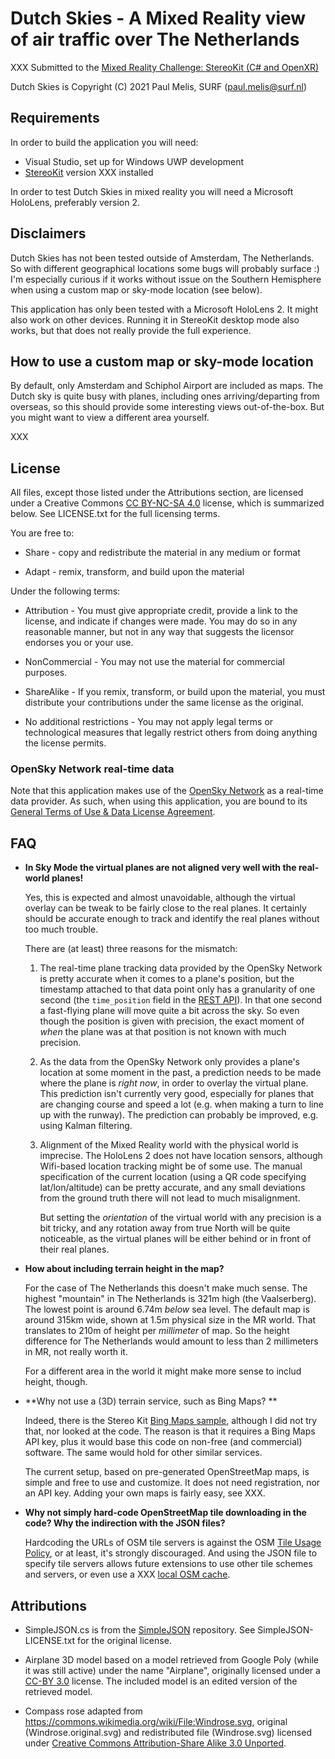 # Dutch Skies - A Mixed Reality view of air traffic over The Netherlands


XXX Submitted to the [Mixed Reality Challenge: StereoKit (C# and OpenXR)](https://mixed-reality-stereokit.devpost.com/)


Dutch Skies is Copyright (C) 2021 Paul Melis, SURF (paul.melis@surf.nl)


## Requirements

In order to build the application you will need:

* Visual Studio, set up for Windows UWP development
* [StereoKit](https://stereokit.net/) version XXX installed

In order to test Dutch Skies in mixed reality you will need a Microsoft HoloLens,
preferably version 2.


## Disclaimers

Dutch Skies has not been tested outside of Amsterdam, The Netherlands. So with
different geographical locations some bugs will probably surface :) I'm especially 
curious if it works without issue on the Southern Hemisphere when using a custom
map or sky-mode location (see below).

This application has only been tested with a Microsoft HoloLens 2. It might
also work on other devices. Running it in StereoKit desktop mode also works, but that 
does not really provide the full experience.


## How to use a custom map or sky-mode location

By default, only Amsterdam and Schiphol Airport are included as maps. The 
Dutch sky is quite busy with planes, including ones arriving/departing from overseas,
so this should provide some interesting views out-of-the-box. But you might want
to view a different area yourself.

XXX



## License

All files, except those listed under the Attributions section, are licensed
under a Creative Commons [CC BY-NC-SA 4.0](https://creativecommons.org/licenses/by-nc-sa/4.0/)
license, which is summarized below. See LICENSE.txt for the full licensing terms. 

You are free to:

* Share - copy and redistribute the material in any medium or format

* Adapt - remix, transform, and build upon the material 

Under the following terms:

* Attribution - You must give appropriate credit, provide a link to the license, and 
  indicate if changes were made. You may do so in any reasonable manner, but not in 
  any way that suggests the licensor endorses you or your use. 

* NonCommercial - You may not use the material for commercial purposes. 

* ShareAlike - If you remix, transform, or build upon the material, you must 
  distribute your contributions under the same license as the original. 
  
* No additional restrictions - You may not apply legal terms or technological measures that legally restrict others from doing anything the license permits. 


### OpenSky Network real-time data

Note that this application makes use of the [OpenSky Network](https://opensky-network.org/)
as a real-time data provider. As such, when using this application, you are bound to
its [General Terms of Use & Data License Agreement](https://opensky-network.org/about/terms-of-use).


## FAQ

* **In Sky Mode the virtual planes are not aligned very well with the real-world planes!**

  Yes, this is expected and almost unavoidable, although the virtual overlay
  can be tweak to be fairly close to the real planes. It certainly should be accurate enough
  to track and identify the real planes without too much trouble.
  
  There are (at least) three reasons for the mismatch:
  
  1. The real-time plane tracking data provided by the OpenSky Network is pretty
     accurate when it comes to a plane's position, but the timestamp attached
     to that data point only has a granularity of one second (the `time_position`
     field in the [REST API](https://openskynetwork.github.io/opensky-api/rest.html)).
     In that one second a fast-flying plane will move quite a bit across the sky. 
     So even though the position is given with precision, the exact moment of *when* 
     the plane was at that position is not known with much precision. 
     
  2. As the data from the OpenSky Network only provides a plane's location at some
     moment in the past, a prediction needs to be made where the plane is *right now*, in order
     to overlay the virtual plane. This prediction isn't currently very good, especially
     for planes that are changing course and speed a lot (e.g. when making a turn to line
     up with the runway). The prediction can probably be improved, e.g. using
     Kalman filtering.
     
  3. Alignment of the Mixed Reality world with the physical world is imprecise. The HoloLens 2
     does not have location sensors, although Wifi-based location tracking might be
     of some use. The manual specification of the current location (using a QR code
     specifying lat/lon/altitude) can be pretty accurate, and any small deviations from
     the ground truth there will not lead to much misalignment. 
     
     But setting the *orientation* of the virtual world with any precision is a bit 
     tricky, and any rotation away from true North will be quite noticeable, as the 
     virtual planes will be either behind or in front of their real planes.    

* **How about including terrain height in the map?**

  For the case of The Netherlands this doesn't make much sense. The highest
  "mountain" in The Netherlands is 321m high (the Vaalserberg). The lowest point
  is around 6.74m *below* sea level. The default map is around 315km wide, shown
  at 1.5m physical size in the MR world. That translates to 210m of height
  per *millimeter* of map. So the height difference for The Netherlands would amount
  to less than 2 millimeters in MR, not really worth it.
  
  For a different area in the world it might make more sense to includ height, though.
  
* **Why not use a (3D) terrain service, such as Bing Maps? **

  Indeed, there is the Stereo Kit [Bing Maps sample](https://github.com/maluoi/StereoKit-BingMaps),
  although I did not try that, nor looked at the code. The reason is that it
  requires a Bing Maps API key, plus it would base this code on non-free (and commercial)
  software. The same would hold for other similar services.
  
  The current setup, based on pre-generated OpenStreetMap maps, is simple and free to 
  use and customize. It does not need registration, nor an API key. Adding your
  own maps is fairly easy, see XXX.

* **Why not simply hard-code OpenStreetMap tile downloading in the code? Why the indirection
  with the JSON files?**

  Hardcoding the URLs of OSM tile servers is against the OSM [Tile Usage Policy](https://operations.osmfoundation.org/policies/tiles/),
  or at least, it's strongly discouraged. And using the JSON file to specify tile
  servers allows future extensions to use other tile schemes and servers, or even
  use a XXX [local OSM cache](osmcache).
  

## Attributions

* SimpleJSON.cs is from the [SimpleJSON](https://github.com/Bunny83/SimpleJSON) repository.
  See SimpleJSON-LICENSE.txt for the original license.
  
* Airplane 3D model based on a model retrieved from Google Poly (while it was still active) 
  under the name "Airplane", originally licensed under a [CC-BY 3.0](https://creativecommons.org/licenses/by/3.0/) 
  license. The included model is an edited version of the retrieved model. 

* Compass rose adapted from https://commons.wikimedia.org/wiki/File:Windrose.svg,
  original (Windrose.original.svg) and redistributed file (Windrose.svg) licensed 
  under [Creative Commons Attribution-Share Alike 3.0 Unported](https://creativecommons.org/licenses/by-sa/3.0/deed.en).
  
